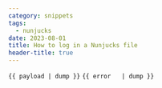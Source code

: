 ```yaml
---
category: snippets
tags:
  - nunjucks
date: 2023-08-01
title: How to log in a Nunjucks file
header-title: true
---
```


```{{ payload | dump }}```
```{{ error   | dump }}```
